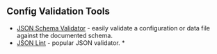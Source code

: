 ## Config Validation Tools

* [JSON Schema Validator][1] - easily validate a configuration or data file against the documented schema.
* [JSON Lint][2] - popular JSON validator.
\* 

[1]:	http://www.jsonschemavalidator.net/
[2]:	http://jsonlint.com/